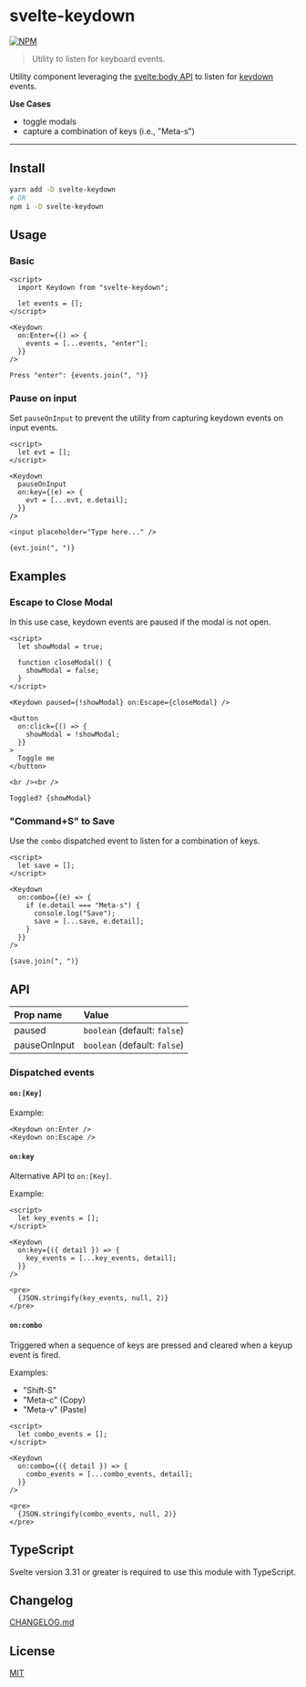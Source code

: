 # svelte-keydown

[![NPM][npm]][npm-url]

> Utility to listen for keyboard events.

<!-- REPO_URL -->

Utility component leveraging the [svelte:body API](https://svelte.dev/docs#svelte_body) to listen for [keydown](https://developer.mozilla.org/en-US/docs/Web/API/Document/keydown_event) events.

**Use Cases**

- toggle modals
- capture a combination of keys (i.e., "Meta-s")

---

<!-- TOC -->

## Install

```bash
yarn add -D svelte-keydown
# OR
npm i -D svelte-keydown
```

## Usage

### Basic

```svelte
<script>
  import Keydown from "svelte-keydown";

  let events = [];
</script>

<Keydown
  on:Enter={() => {
    events = [...events, "enter"];
  }}
/>

Press "enter": {events.join(", ")}
```

### Pause on input

Set `pauseOnInput` to prevent the utility from capturing keydown events on input events.

```svelte
<script>
  let evt = [];
</script>

<Keydown
  pauseOnInput
  on:key={(e) => {
    evt = [...evt, e.detail];
  }}
/>

<input placeholder="Type here..." />

{evt.join(", ")}
```

## Examples

### Escape to Close Modal

In this use case, keydown events are paused if the modal is not open.

```svelte
<script>
  let showModal = true;

  function closeModal() {
    showModal = false;
  }
</script>

<Keydown paused={!showModal} on:Escape={closeModal} />

<button
  on:click={() => {
    showModal = !showModal;
  }}
>
  Toggle me
</button>

<br /><br />

Toggled? {showModal}
```

### "Command+S" to Save

Use the `combo` dispatched event to listen for a combination of keys.

```svelte
<script>
  let save = [];
</script>

<Keydown
  on:combo={(e) => {
    if (e.detail === "Meta-s") {
      console.log("Save");
      save = [...save, e.detail];
    }
  }}
/>

{save.join(", ")}
```

## API

| Prop name    | Value                        |
| :----------- | :--------------------------- |
| paused       | `boolean` (default: `false`) |
| pauseOnInput | `boolean` (default: `false`) |

### Dispatched events

#### `on:[Key]`

Example:

```svelte
<Keydown on:Enter />
<Keydown on:Escape />
```

#### `on:key`

Alternative API to `on:[Key]`.

Example:

```svelte
<script>
  let key_events = [];
</script>

<Keydown
  on:key={({ detail }) => {
    key_events = [...key_events, detail];
  }}
/>

<pre>
  {JSON.stringify(key_events, null, 2)}
</pre>
```

#### `on:combo`

Triggered when a sequence of keys are pressed and cleared when a keyup event is fired.

Examples:

- "Shift-S"
- "Meta-c" (Copy)
- "Meta-v" (Paste)

```svelte
<script>
  let combo_events = [];
</script>

<Keydown
  on:combo={({ detail }) => {
    combo_events = [...combo_events, detail];
  }}
/>

<pre>
  {JSON.stringify(combo_events, null, 2)}
</pre>
```

## TypeScript

Svelte version 3.31 or greater is required to use this module with TypeScript.

## Changelog

[CHANGELOG.md](CHANGELOG.md)

## License

[MIT](LICENSE)

[npm]: https://img.shields.io/npm/v/svelte-keydown.svg?color=%23ff3e00&style=for-the-badge
[npm-url]: https://npmjs.com/package/svelte-keydown
